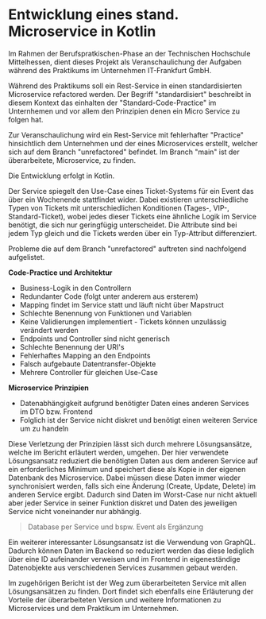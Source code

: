 # Entwicklung eines stand. Microservice in Kotlin
Im Rahmen der Berufspratkischen-Phase an der Technischen Hochschule Mittelhessen, dient dieses Projekt
als Veranschaulichung der Aufgaben während des Praktikums im Unternehmen IT-Frankfurt GmbH.

Während des Praktikums soll ein Rest-Service in einen standardisierten Microservice refactored werden.
Der Begriff "standardisiert" beschreibt in diesem Kontext das einhalten der "Standard-Code-Practice" im Unternhemen
und vor allem den Prinzipien denen ein Micro Service zu folgen hat.

Zur Veranschaulichung wird ein Rest-Service mit fehlerhafter "Practice" hinsichtlich dem Unternehmen und
der eines Microservices erstellt, welcher sich auf dem Branch "unrefactored" befindet.
Im Branch "main" ist der überarbeitete, Microservice, zu finden.

Die Entwicklung erfolgt in Kotlin.

Der Service spiegelt den Use-Case eines Ticket-Systems für ein Event das über ein Wochenende stattfindet wider. Dabei existieren unterschiedliche
Typen von Tickets mit unterschiedlichen Konditionen (Tages-, VIP-, Standard-Ticket), wobei jedes dieser Tickets eine ähnliche Logik
im Service benötigt, die sich nur geringfügig unterscheidet. Die Attribute sind bei jedem Typ gleich und die Tickets
werden über ein Typ-Attribut differenziert.

Probleme die auf dem Branch "unrefactored" auftreten sind nachfolgend aufgelistet.

**Code-Practice und Architektur**

- Business-Logik in den Controllern
- Redundanter Code (folgt unter anderem aus ersterem)
- Mapping findet im Service statt und läuft nicht über Mapstruct
- Schlechte Benennung von Funktionen und Variablen
- Keine Validierungen implementiert - Tickets können unzulässig verändert werden
- Endpoints und Controller sind nicht generisch
- Schlechte Benennung der URI's
- Fehlerhaftes Mapping an den Endpoints
- Falsch aufgebaute Datentransfer-Objekte
- Mehrere Controller für gleichen Use-Case

**Microservice Prinzipien**

- Datenabhängigkeit aufgrund benötigter Daten eines anderen Services im DTO bzw. Frontend
- Folglich ist der Service nicht diskret und benötigt einen weiteren Service um zu handeln

Diese Verletzung der Prinzipien lässt sich durch mehrere Lösungsansätze, welche im Bericht
erläutert werden, umgehen. Der hier verwendete Lösungsansatz reduziert die benötigten Daten aus
dem anderen Service auf ein erforderliches Minimum und speichert diese als Kopie in der eigenen Datenbank
des Microservice. Dabei müssen diese Daten immer wieder synchronisiert werden, falls sich eine Änderung
(Create, Update, Delete) im anderen Service ergibt. Dadurch sind Daten im Worst-Case nur nicht aktuell aber jeder
Service in seiner Funktion diskret und Daten des jeweiligen Service nicht voneinander nur abhängig.

> Database per Service und bspw. Event als Ergänzung

Ein weiterer interessanter Lösungsansatz ist die Verwendung von GraphQL. Dadurch können Daten im Backend
so reduziert werden das diese lediglich über eine ID aufeinander verweisen und im Frontend in eigeneständige 
Datenobjekte aus verschiedenen Services zusammen gebaut werden.

Im zugehörigen Bericht ist der Weg zum überarbeiteten Service mit allen
Lösungsansätzen zu finden. Dort findet sich ebenfalls eine Erläuterung der Vorteile
der überarbeiteten Version und weitere Informationen zu Microservices und dem
Praktikum im Unternehmen.
